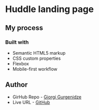 # Huddle landing page

## My process

### Built with

- Semantic HTML5 markup
- CSS custom properties
- Flexbox
- Mobile-first workflow

## Author

- GirHub Repo - [Giorgi Gurgenidze](https://github.com/gurgenidzegiorgi/Huddle-Landing-Page)
- Live URL - [GitHub](https://www.frontendmentor.io/profile/yourusername)
